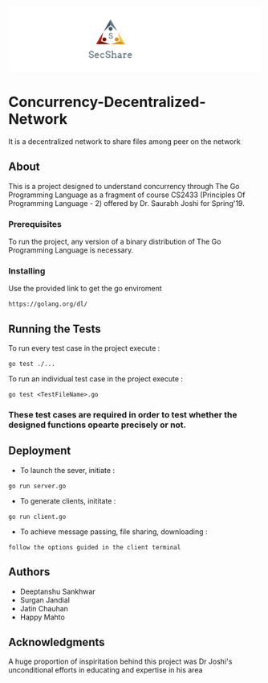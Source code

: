 ![Project Logo](files/SecShare.gif)

# Concurrency-Decentralized-Network
It is a decentralized network to share files among peer on the network

## About
 This is a project designed to understand concurrency through The Go Programming Language as a fragment of course CS2433 (Principles Of Programming Language - 2) offered by Dr. Saurabh Joshi for Spring'19.

### Prerequisites
 To run the project, any version of a binary distribution of The Go Programming Language is necessary.
 
### Installing
 Use the provided link to get the go enviroment
 ```
 https://golang.org/dl/
 ```
 
## Running the Tests
 To run every test case in the project execute :
 ```
 go test ./...
 ```
 To run an individual test case in the project execute :
 ```
 go test <TestFileName>.go
 ```
 
### These test cases are required in order to test whether the designed functions opearte precisely or not.

## Deployment
 * To launch the sever, initiate :
 ```
 go run server.go
 ```
 * To generate clients, inititate :
 ```
 go run client.go
 ```
 * To achieve message passing, file sharing, downloading :
 ```
 follow the options guided in the client terminal
 ```
 
## Authors
* Deeptanshu Sankhwar
* Surgan Jandial
* Jatin Chauhan
* Happy Mahto

## Acknowledgments
 A huge proportion of inspiritation behind this project was Dr Joshi's unconditional efforts in educating and expertise in his area